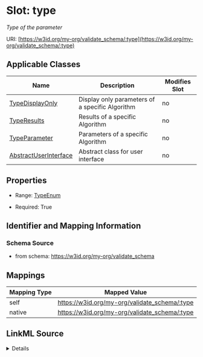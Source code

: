 

# Slot: type


_Type of the parameter_





URI: [https://w3id.org/my-org/validate_schema/:type](https://w3id.org/my-org/validate_schema/:type)



<!-- no inheritance hierarchy -->





## Applicable Classes

| Name | Description | Modifies Slot |
| --- | --- | --- |
| [TypeDisplayOnly](TypeDisplayOnly.md) | Display only parameters of a specific Algorithm |  no  |
| [TypeResults](TypeResults.md) | Results of a specific Algorithm |  no  |
| [TypeParameter](TypeParameter.md) | Parameters of a specific Algorithm |  no  |
| [AbstractUserInterface](AbstractUserInterface.md) | Abstract class for user interface |  no  |







## Properties

* Range: [TypeEnum](TypeEnum.md)

* Required: True





## Identifier and Mapping Information







### Schema Source


* from schema: https://w3id.org/my-org/validate_schema




## Mappings

| Mapping Type | Mapped Value |
| ---  | ---  |
| self | https://w3id.org/my-org/validate_schema/:type |
| native | https://w3id.org/my-org/validate_schema/:type |




## LinkML Source

<details>
```yaml
name: type
description: Type of the parameter
from_schema: https://w3id.org/my-org/validate_schema
rank: 1000
alias: type
domain_of:
- AbstractUserInterface
range: TypeEnum
required: true

```
</details>
